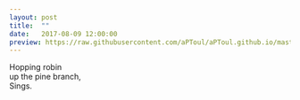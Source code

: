 ```yaml
---
layout: post
title:  ""
date:   2017-08-09 12:00:00
preview: https://raw.githubusercontent.com/aPToul/aPToul.github.io/master/_images/robin.jpg
---
```


Hopping robin  
up the pine branch,  
Sings.

